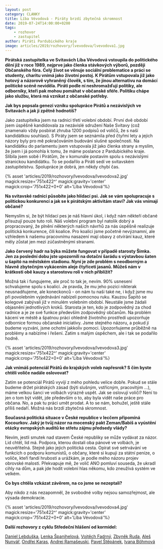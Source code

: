 ```yaml
---
layout: post
category: CLANKY
title: Líba Vévodová - Piráty brzdí zbytečná skromnost
date: 2019-07-24T14:00:00+0200
tags: 
    - rozhovor
    - zastupitel
author: Piráti Pardubického kraje
image: articles/2019/rozhovory/lvevodova/lvevodova1.jpg
---
```

**Pirátská zastupitelka ve Svitavách Líba Vévodová vstoupila do politického dění již v roce 1989, nejprve jako členka stávkových výborů, později Občanského fóra. Celý život se věnuje sociální problematice a práci se studenty, charitu vnímá jako životní postoj. K Pirátům vstupovala již jako hotový a názorově vyhraněný člověk, s tím, že jinou alternativu na domácí politické scéně neviděla. Piráti podle ní neshromažďují politiky, ale odborníky, kteří pak mohou pomáhat v občanské sféře. Politiku chápe jako službu, která má vznikat z občanské potřeby.** 

**Jak bys popsala genezi vzniku spolupráce Pirátů a nezávislých ve Svitavách a jak ji zpětně hodnotíš?**

Jako zastupitelka jsem na radnici třetí volební období. První dvě období jsem úspěšně kandidovala za nezávislé sdružení Naše Svitavy (což znamenalo vždy posbírat zhruba 1200 podpisů od voličů, že s naší kandidátkou souhlasí). S Piráty jsem se seznámila před čtyřmi lety a jejich názory byly pro mě pokračováním budování slušné společnosti. Na kandidátku do parlamentu jsem vstupovala již jako členka strany a myslím, že jsem i já pomohla k tomu, že máme poslance z Pardubického kraje. Slíbila jsem sobě i Pirátům, že v komunále postavím spolu s nezávislými stranickou kandidátku. To se podařilo a Piráti sedí ve  svitavském zastupitelstvu. Spolupráce je dobrá, jen někdy chybí čas.

{% asset 'articles/2019/rozhovory/lvevodova/lvevodova2.jpg' magick:resize='751x422^' 
magick:gravity='center' magick:crop='751x422+0+0' alt='Líba Vévodová'%}

**Na svitavské radnici působíte jako hlídací psi. Jak se vám spolupracuje s politickou konkurencí a jak se k pirátským aktivitám staví? Jak vás vnímají občané?**

Nemyslím si, že být hlídací pes je náš hlavní úkol, i když nám někteří občané přisuzují pouze tuto roli. Náš volební program byl natolik dobrý a propracovaný, že plnění některých našich návrhů za nás úspěšně realizuje politická konkurence, čili koalice. Pro koalici jsme početně nevýznamní, ale vzhledem k našemu pracovnímu nasazení mají obavy z otvírání kauz, které měly zůstat jen mezi zúčastněnými stranami.

**Jako červený hadr na býka můžete fungovat v případě starosty Šimka. Jen za poslední dobu jste upozornili na dotační šarádu s výstavbou šaten u šapitó na městském stadionu. Nyní je zde problém s neodborným a hlavně zbytečným vykácením aleje čtyřiceti jasanů. Můžeš nám v krátkosti obě kauzy a starostovu roli v nich přiblížit?**

Možná tak i fungujeme, ale proč to tak je, nevím. 90% usnesení schvalujeme spolu s koalicí. Je pravda, že mu jeho pozici nikterak neusnadňujeme, ale koneckonců - on nám tu naši také ne, i když jsme mu při povolebním vyjednávání nabízeli pomocnou ruku. Kauzou Šapitó se kolegové zabývali již v minulém volebním období. Neustále jsme žádali  objasnění jednotlivých kroků. Starosta je ten, kdo je zodpovědný za chod radnice a je ze své funkce především zodpovědný občanům. Na problém kácení ve městě a špatnou práci ohledně životního prostředí upozorňuje odbornice formou občanské iniciativy. Jsme stejného názoru, a pokud jí budeme vyzváni, jsme ochotni jakkoliv pomoci. Upozorňujeme průběžně na problémy a nabízíme i řešení. Zatím s malým úspěchem, ale i tak se podařilo hodně. 

{% asset 'articles/2019/rozhovory/lvevodova/lvevodova3.jpg' magick:resize='751x422^' 
magick:gravity='center' magick:crop='751x422+0+0' alt='Líba Vévodová'%}

**Jak vnímáš potenciál Pirátů do krajských voleb napřesrok? S čím byste chtěli voliče nadále oslovovat?**

Zatím se potenciál Pirátů vyvíjí z mého pohledu velice dobře. Pokud se stále budeme držet pirátských zásad (býti slušným, vstřícným, pracovitým …), máme velkou šanci ve volbách výrazně uspět. Jak se oslovují voliči? Není to jen o tom být vidět, jde především o to, aby byla vidět naše práce pro občana. No, a pak tu práci umět prodat. A to se nám, bohužel, ještě stále příliš nedaří. Možná nás brzdí zbytečná skromnost.

**Současná politická situace v České republice v lecčem připomíná Kocourkov. Jaký je tvůj názor na mocenský pakt Zeman/Babiš a vyústění otázky evropských auditů ke střetu zájmu předsedy vlády?**

Nevím, jestli smutek nad stavem České republiky se může vydávat za názor. Lid chtěl, lid má. Podpora, kterou dostali oba pánové ve volbách, je neuvěřitelná. Stejně jako jejich politická cesta. Opírat své setrvávání ve funkcích o podporu komunistů, o občany, které si kupuji za státní peníze, o voliče, kteří fandí hrubosti a urážkám,  je podle mého názoru projev obrovské malosti. Překvapuje mě, že volič ANO pomluví souseda, že ukradl cihly na dům, a pak jde hodit volební hlas někomu, kdo zneužívá systém ve velkém.

**Co bys chtěla vzkázat závěrem, na co jsme se nezeptali?**

Aby nikdo z nás nezapomněl, že svobodné volby nejsou samozřejmost, ale výsada demokracie.

{% asset 'articles/2019/rozhovory/lvevodova/lvevodova4.jpg' magick:resize='751x422^' 
magick:gravity='center' magick:crop='751x422+0+0' alt='Líba Vévodová'%}


**Další rozhovory z cyklu Středeční hlášení od kormidel:**

[Daniel Lebduška][11], [Lenka Španihelová][12], [Vojtěch Fadrný][13], [Zbyněk Ruda][14], [Aleš Nunvář][15], [Ondřej Karas][16], [Andrej Ramašeuski][18], [Pavel Štěpánek][19], [Ivana Böhmová][20]

[1]: https://pardubicky.pirati.cz/lide/ivana-bohmova/
[2]: https://pardubice.pirati.cz/tiskove-zpravy/dostupne-bydleni-i-vzdelavani-to-jsou-temata-pardubickych-piratek/

[11]: https://pardubicky.pirati.cz/tiskove-zpravy/str_hlaseni_od_kormidel_d_lebduska/
[12]: https://pardubicky.pirati.cz/tiskove-zpravy/str_hlaseni_od_kormidel_l_spanihelova/
[13]: https://pardubicky.pirati.cz/tiskove-zpravy/str_hlaseni_od_kormidel_vojta_fadrny/
[14]: https://pardubicky.pirati.cz/tiskove-zpravy/str_hlaseni_od_kormidel_zbynek_ruda/
[15]: https://pardubicky.pirati.cz/tiskove-zpravy/str-hlaseni-od-kormidel-ales-nunvar/
[16]: https://pardubicky.pirati.cz/tiskove-zpravy/str-hlaseni-od-kormidel-ondrej-karas/
[17]: https://pardubicky.pirati.cz/tiskove-zpravy/str-hlaseni-od-kormidel-liba-vevodova/
[18]: https://pardubicky.pirati.cz/tiskove-zpravy/str-hlaseni-od-kormidel-andrej-ramaseuski/
[19]: https://pardubicky.pirati.cz/tiskove-zpravy/str-hlaseni-od-kormidel-pavel-stepanek/
[20]: https://pardubicky.pirati.cz/tiskove-zpravy/str-hlaseni-od-kormidel-ivana-bohmova/